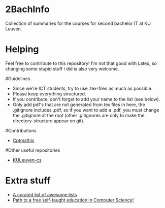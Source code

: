 # 2BachInfo
Collection of summaries for the courses for second bachelor IT at KU Leuven.
# Helping
Feel free to contribute to this repository!
I'm not that good with Latex, so changing some stupid stuff i did is also very welcome.

#Guidelines
* Since we're ICT students, try to use .tex-files as much as possible.
* Please keep everything structured.
* If you contribute, don't forget to add your name to the list (see below).
* Only add pdf's that are not generated from tex files in here, the .gitignore includes .pdf, so if you want to add a .pdf, you must change the .gitignore at the root (other .gitignores are only to make the directory-structure appear on git).

#Contributions
* [Cptmathix](https://github.com/Cptmathix)

#Other useful repositories
* [KULeuven-cs](https://github.com/KULeuven-CS/kuleuven-cs.github.io)

# Extra stuff
* [A curated list of awesome lists](https://github.com/sindresorhus/awesome)
* [Path to a free self-taught education in Computer Science!](https://github.com/open-source-society/computer-science)


